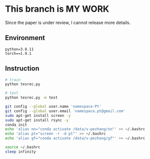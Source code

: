 # This branch is MY WORK
Since the paper is under review, I cannot release more details.

## Environment
```
python=3.8.11
torch==1.9.1
```

## Instruction
```bash
# train
python tesrec.py

# test
python tesrec.py -m test
```

``` bash
git config --global user.name 'namespace-Pt'
git config --global user.email 'namespace.pt@gmail.com'
sudo apt-get install screen -y
sudo apt-get install rsync -y
conda init
echo 'alias nn="conda activate /data/v-pezhang/nn"' >> ~/.bashrc
echo 'alias pt="screen -r -d pt"' >> ~/.bashrc
echo 'alias gf="conda activate /data/v-pezhang/gf"' >> ~/.bashrc

source ~/.bashrc
sleep infinity
```
